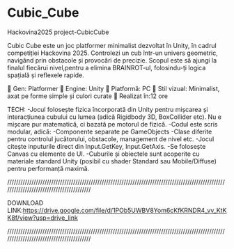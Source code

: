 # Cubic_Cube
Hackovina2025 project-CubicCube

Cubic Cube este un joc platformer minimalist dezvoltat în Unity, în cadrul competiției Hackovina 2025.
Controlezi un cub într-un univers geometric, navigând prin obstacole și provocări de precizie.
Scopul este să ajungi la finalul fiecărui nivel,pentru a elimina BRAINROT-ul, folosindu-ți logica spațială și reflexele rapide.

🔹 Gen: Platformer
🔹 Engine: Unity
🔹 Platformă: PC
🔹 Stil vizual: Minimalist, axat pe forme simple și culori curate
🔹 Realizat în:12 ore


TECH:
-Jocul folosește fizica încorporată din Unity pentru mișcarea și interacțiunea cubului cu lumea (adică Rigidbody 3D, BoxCollider etc). Nu e mișcare pur matematică, ci bazată pe motorul de fizică.
-Codul este scris modular, adică:
    -Componente separate pe GameObjects
    -Clase diferite pentru controlul jucătorului, obstacole, management de nivel etc.
-Jocul citește inputurile direct din Input.GetKey, Input.GetAxis.
-Se folosește Canvas cu elemente de UI.
-Cuburile și obiectele sunt acoperite cu materiale standard Unity (posibil cu shader Standard sau Mobile/Diffuse) pentru performanță maximă.

/////////////////////////////////////////////////////////////////////////////////////////////////////////////////////////////////////////

DOWNLOAD LINK:https://drive.google.com/file/d/1POb5UWBV8Yom6cKfKRNDR4_vv_KtKK8f/view?usp=drive_link

/////////////////////////////////////////////////////////////////////////////////////////////////////////////////////////////////////////

